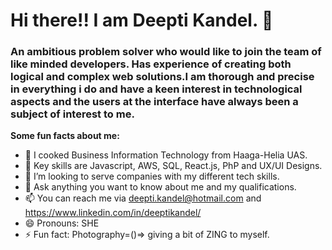 # Hi there!! I am Deepti Kandel. 👋
### An ambitious problem solver who would like to join the team of like minded developers. Has experience of creating both logical and complex web solutions.I am thorough and precise in everything i do and have a keen interest in technological aspects and the users at the interface have always been a subject of interest to me.

**Some fun facts about me:**

- 🔭 I cooked Business Information Technology from Haaga-Helia UAS.
- 🌱 Key skills are Javascript, AWS, SQL, React.js, PhP and UX/UI Designs.
- 👯 I’m looking to serve companies with my different tech skills.
- 💬 Ask anything you want to know about me and my qualifications.
- 📫 You can reach me via deepti.kandel@hotmail.com and https://www.linkedin.com/in/deeptikandel/
- 😄 Pronouns: SHE
- ⚡ Fun fact: Photography=()=> giving a bit of ZING to myself.


